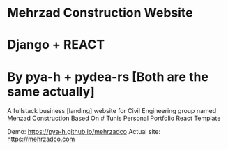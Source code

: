 # Mehrzad Construction Website 
# Django + REACT
# By pya-h + pydea-rs [Both are the same actually]

A fullstack business [landing] website for Civil Engineering group named Mehzad Construction
Based On # Tunis Personal Portfolio React Template

Demo: https://pya-h.github.io/mehrzadco
Actual site: https://mehrzadco.com